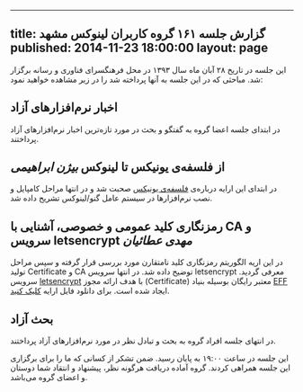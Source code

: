 ----------
title: گزارش جلسه ۱۶۱ گروه کاربران لینوکس مشهد
published: 2014-11-23 18:00:00
layout: page
----------
این جلسه در تاریخ ۲۸ آبان ماه سال ۱۳۹۳ در محل فرهنگسرای فناوری و رسانه برگزار شد. مباحثی که در این جلسه به آنها پرداخته شد را در زیر مشاهده خواهید نمود:

<!--more-->

## اخبار نرم‌افزارهای آزاد

در ابتدای جلسه اعضا گروه به گفتگو و بحث در مورد تازه‌ترین اخبار نرم‌افزارهای آزاد پرداختند.

## از فلسفه‌ی یونیکس تا لینوکس *بیژن ابراهیمی*

در ابتدای این ارایه درباره‌ی [فلسفه‌ی یونیکس](https://en.wikipedia.org/wiki/Unix_philosophy) صحبت شد و در انتها مراحل کامپایل و نصب نرم‌افزارها در سیستم عامل گنو/لینوکس تشریح داده شد.

## رمزنگاری کلید عمومی و خصوصی، آشنایی با CA و سرویس letsencrypt *مهدی عطائیان*
در این اریه الگوریتم رمزنگاری کلید نامتقارن مورد بررسی قرار گرفته و سپس مراحل تولید Certificate و CA توضیح داده شد. در انتها سرویس letsencrypt معرفی گردید. سرویس [letsencrypt](https://letsencrypt.org/) با هدف ارائه مجوز (Certificate) معتبر رایگان بوسیله بنیاد [EFF](https://www.eff.org/) ایجاد شده است.
برای دانلود فایل ارایه [کلیک کنید](/reports/session-161/letsencrypt.pdf).

## بحث آزاد

در انتهای جلسه افراد گروه به بحث و تبادل نظر در مورد نرم‌افزارهای آزاد پرداختند.

این جلسه در ساعت ۱۹:۰۰ به پایان رسید. ضمن تشکر از کسانی که ما را برای برگزاری این جلسه همراهی کردند.
گروه آماده دریافت هرگونه نظر، پیشنهاد و انتقاد شما دوستان و اعضای گروه می‌باشد.
